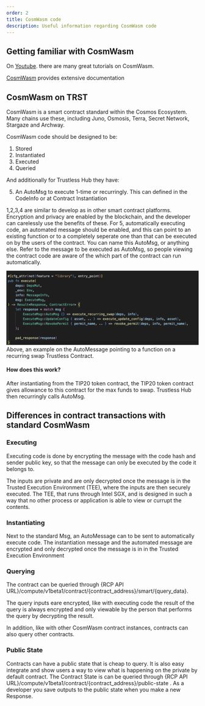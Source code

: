 ```yaml
---
order: 2
title: CosmWasm code
description: Useful information regarding CosmWasm code
---
```


## Getting familiar with CosmWasm
On [Youtube](https://www.youtube.com/results?sp=mAEB&search_query=CosmWasm). there are many great tutorials on CosmWasm. 

[CosmWasm](https://docs.cosmwasm.com/docs/1.0/) provides extensive documentation


## CosmWasm on TRST
CosmWasm is a smart contract standard within the Cosmos Ecosystem. Many chains use these, including Juno, Osmosis, Terra, Secret Network, Stargaze and Archway.  

CosmWasm code should be designed to be:
1) Stored
2) Instantiated 
3) Executed
4) Queried

And additionally for Trustless Hub they have:

5) An AutoMsg to execute 1-time or recurringly. This can defined in the CodeInfo or at Contract Instantiation

1,2,3,4 are similar to develop as in other smart contract platforms. Encryption and privacy are enabled by the blockchain, and the developer can carelessly use the benefits of these.
For 5, automatically executing code, an automated message should be enabled, and this can point to an existing function or to a completely seperate one than that can be executed on by the users of the contract.
You can name this AutoMsg, or anything else. Refer to the message to be executed as AutoMsg, so people viewing the contract code are aware of the which part of the contract can run automatically.


![Example auto_msg](./auto_msg_example.png)
Above, an example on the AutoMessage pointing to a function on a recurring swap Trustless Contract. 

#### How does this work?
After instantiating from the TIP20 token contract, the TIP20 token contract gives allowance to this contract for the max funds to swap. Trustless Hub then recurringly calls AutoMsg. 

## Differences in contract transactions with standard CosmWasm

### Executing 
Executing code is done by encrypting the message with the code hash and sender public key, so that the message can only be executed by the code it belongs to. 

The inputs are private and are only decrypted once the message is in the Trusted Execution Environment (TEE), where the inputs are then securely executed. The TEE, that runs through Intel SGX, and is designed in such a way that no other process or application is able to view or currupt the contents.

### Instantiating 
Next to the standard Msg, an AutoMessage can to be sent to automatically execute code. 
The instantiation message and the automated message are encrypted and only decrypted once the message is in in the Trusted Execution Environment 

### Querying 
The contract can be queried through {RCP API URL}/compute/v1beta1/contract/{contract_address}/smart/{query_data}. 

The query inputs eare encrypted, like with executing code
the result of the query is always encrypted and only viewable by the person that performs the query by decrypting the result.

In addition, like with other CosmWasm contract instances, contracts can also query other contracts.

### Public State
Contracts can have a public state that is cheap to query. It is also easy integrate and show users a way to view what is happening on the private by default contract. The Contract State is can be queried through {RCP API URL}/compute/v1beta1/contract/{contract_address}/public-state . 
As a developer you save outputs to the public state when you make a new Response.


